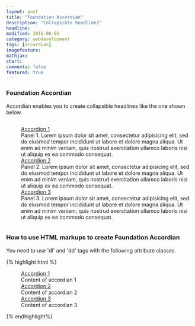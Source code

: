 ```yaml
---
layout: post
title: "Foundation Accordian"
description: "Collapsible headlines"
headline: 
modified: 2016-06-02
category: webdevelopment
tags: [accordian]
imagefeature: 
mathjax: 
chart: 
comments: false
featured: true
---
```

### Foundation Accordian
    
Accordian enables you to create collapsible headlines like the one shown below.

<div class="small-7 small-centered columns"> 
<dl class="accordion" data-accordion>
  <dd class="accordion-navigation">
    <a href="#panel1a">Accordion 1</a>
    <div id="panel1a" class="content active">
      Panel 1. Lorem ipsum dolor sit amet, consectetur adipisicing elit, sed do eiusmod tempor incididunt ut labore et dolore magna aliqua. Ut enim ad minim veniam, quis nostrud exercitation ullamco laboris nisi ut aliquip ex ea commodo consequat.
    </div>
  </dd>
  <dd class="accordion-navigation">
    <a href="#panel2a">Accordion 2</a>
    <div id="panel2a" class="content">
      Panel 2. Lorem ipsum dolor sit amet, consectetur adipisicing elit, sed do eiusmod tempor incididunt ut labore et dolore magna aliqua. Ut enim ad minim veniam, quis nostrud exercitation ullamco laboris nisi ut aliquip ex ea commodo consequat.
    </div>
  </dd>
  <dd class="accordion-navigation">
    <a href="#panel3a">Accordion 3</a>
    <div id="panel3a" class="content">
      Panel 3. Lorem ipsum dolor sit amet, consectetur adipisicing elit, sed do eiusmod tempor incididunt ut labore et dolore magna aliqua. Ut enim ad minim veniam, quis nostrud exercitation ullamco laboris nisi ut aliquip ex ea commodo consequat.
    </div>
  </dd>
</dl>
</div>
   
### How to use HTML markups to create Foundation Accordian

You need to use 'dl' and 'dd' tags with the following attribute classes.

{% highlight html %}
<dl class="accordion" data-accordion>
  <dd class="accordion-navigation">
    <a href="#panel1a">Accordion 1</a>
    <div id="panel1a" class="content active">
          Content of accordian 1
    </div>
  </dd>
  <dd class="accordion-navigation">
    <a href="#panel2a">Accordion 2</a>
    <div id="panel2a" class="content">
          Content of accordian 2
    </div>
  </dd>
  <dd class="accordion-navigation">
    <a href="#panel3a">Accordion 3</a>
    <div id="panel3a" class="content">
           Content of accordian 3
    </div>
  </dd>
</dl>
{% endhighlight%}
     